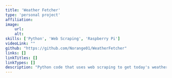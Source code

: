 ```yaml
---
title: 'Weather Fetcher'
type: 'personal project'
affiliation:
image:
    url:
    alt:
skills: ['Python', 'Web Scraping', 'Raspberry Pi']
videoLink: ""
github: "https://github.com/Norange01/WeatherFetcher"
links: []
linkTitles: []
linkTypes: []
description: "Python code that uses web scraping to get today's weather from The Weather Network website and display it on an LCD screen. It was run on my Raspberry Pi for a year."
---
```


